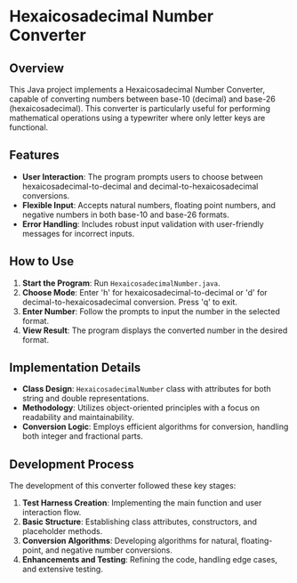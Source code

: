 # Hexaicosadecimal Number Converter

## Overview
This Java project implements a Hexaicosadecimal Number Converter, capable of converting numbers between base-10 (decimal) and base-26 (hexaicosadecimal). This converter is particularly useful for performing mathematical operations using a typewriter where only letter keys are functional.

## Features
- **User Interaction**: The program prompts users to choose between hexaicosadecimal-to-decimal and decimal-to-hexaicosadecimal conversions.
- **Flexible Input**: Accepts natural numbers, floating point numbers, and negative numbers in both base-10 and base-26 formats.
- **Error Handling**: Includes robust input validation with user-friendly messages for incorrect inputs.

## How to Use
1. **Start the Program**: Run `HexaicosadecimalNumber.java`.
2. **Choose Mode**: Enter 'h' for hexaicosadecimal-to-decimal or 'd' for decimal-to-hexaicosadecimal conversion. Press 'q' to exit.
3. **Enter Number**: Follow the prompts to input the number in the selected format.
4. **View Result**: The program displays the converted number in the desired format.

## Implementation Details
- **Class Design**: `HexaicosadecimalNumber` class with attributes for both string and double representations.
- **Methodology**: Utilizes object-oriented principles with a focus on readability and maintainability.
- **Conversion Logic**: Employs efficient algorithms for conversion, handling both integer and fractional parts.

## Development Process
The development of this converter followed these key stages:
1. **Test Harness Creation**: Implementing the main function and user interaction flow.
2. **Basic Structure**: Establishing class attributes, constructors, and placeholder methods.
3. **Conversion Algorithms**: Developing algorithms for natural, floating-point, and negative number conversions.
4. **Enhancements and Testing**: Refining the code, handling edge cases, and extensive testing.
